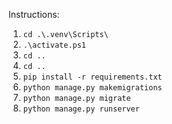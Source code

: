 Instructions: 
1. ```cd .\.venv\Scripts\```
2. ```.\activate.ps1```
3. ```cd ..```
4. ```cd ..```
5. ```pip install -r requirements.txt```
6. ```python manage.py makemigrations``` 
7. ```python manage.py migrate```
8. ```python manage.py runserver```

